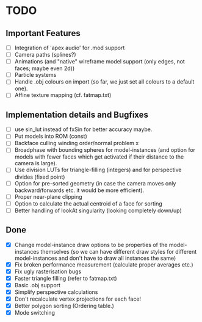 # TODO

## Important Features
- [ ] Integration of 'apex audio' for .mod support       
- [ ] Camera paths (splines?)
- [ ] Animations (and "native" wireframe model support (only edges, not faces; maybe even 2d))
- [ ] Particle systems
- [ ] Handle .obj colours on import (so far, we just set all colours to a default one).
- [ ] Affine texture mapping (cf. fatmap.txt)

## Implementation details and Bugfixes 
- [ ] use sin_lut instead of fxSin for better accuracy maybe. 
- [ ] Put models into ROM (const)                
- [ ] Backface culling winding order/normal problem        x
- [ ] Broadphase with bounding spheres for model-instances (and option for models with fewer faces which get activated if their distance to the camera is large).
- [ ] Use division LUTs for triangle-filling (integers) and for perspective divides (fixed point)
- [ ] Option for pre-sorted geometry (in case the camera moves only backward/forwards etc. it would be more efficient).
- [ ] Proper near-plane clipping 
- [ ] Option to calculate the actual centroid of a face for sorting
- [ ] Better handling of lookAt singularity (looking completely down/up)

## Done
- [x] Change model-instance draw options to be properties of the model-instances themselves (so we can have different draw styles for different model-instances and don't have to draw all instances the same)
- [x] Fix broken performance measurement (calculate proper averages etc.) 
- [x] Fix ugly rasterisation bugs
- [x] Faster triangle filling (refer to fatmap.txt)
- [x] Basic .obj support
- [x] Simplify perspective calculations                    
- [x] Don't recalculate vertex projections for each face! 
- [x] Better polygon sorting (Ordering table.)
- [x] Mode switching

